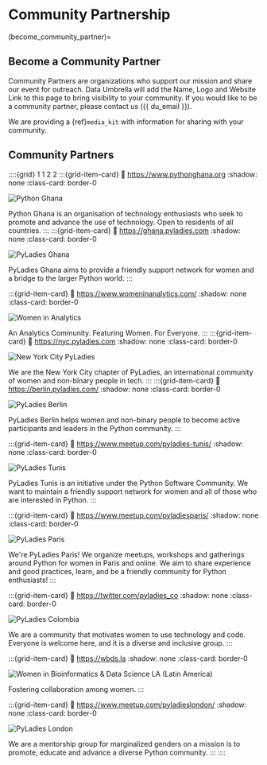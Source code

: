 # Community Partnership

(become_community_partner)=
## Become a Community Partner

Community Partners are organizations who support our mission and share our event for outreach.  Data Umbrella will add the Name, Logo and Website Link to this page to bring visibility to your community.  If you would like to be a community partner, please contact us ({{ du_email }}).

We are providing a {ref}`media_kit` with information for sharing with your community.

## Community Partners

::::{grid} 1 1 2 2
:::{grid-item-card}
:link: https://www.pythonghana.org
:shadow: none
:class-card: border-0

![Python Ghana](../../_static/community_partners/python_ghana.png)

Python Ghana is an organisation of technology enthusiasts who seek to promote and advance the use of technology. Open to residents of all countries.
:::
:::{grid-item-card}
:link: https://ghana.pyladies.com
:shadow: none
:class-card: border-0

![PyLadies Ghana](../../_static/community_partners/pyladies_ghana.png)

PyLadies Ghana aims to provide a friendly support network for women and a bridge to the larger Python world.
:::

:::{grid-item-card}
:link: https://www.womeninanalytics.com/
:shadow: none
:class-card: border-0

![Women in Analytics](../../_static/community_partners/wia.png)

An Analytics Community. Featuring Women. For Everyone.
:::
:::{grid-item-card}
:link: https://nyc.pyladies.com
:shadow: none
:class-card: border-0

![New York City PyLadies](../../_static/community_partners/nyc_pyladies.jpg)

We are the New York City chapter of PyLadies, an international community of women and non-binary people in tech.
:::
:::{grid-item-card}
:link: https://berlin.pyladies.com/
:shadow: none
:class-card: border-0

![PyLadies Berlin](../../_static/community_partners/logo_pyladies_berlin.png)

PyLadies Berlin helps women and non-binary people to become active participants and leaders in the Python community.
:::

:::{grid-item-card}
:link: https://www.meetup.com/pyladies-tunis/
:shadow: none
:class-card: border-0

![PyLadies Tunis](../../_static/community_partners/pyladies_tunis.png)

PyLadies Tunis is an initiative under the Python Software Community. We want to maintain a friendly support network for women and all of those who are interested in Python.
:::

:::{grid-item-card}
:link: https://www.meetup.com/pyladiesparis/
:shadow: none
:class-card: border-0

![PyLadies Paris](../../_static/community_partners/pyladies_paris.png)

We're PyLadies Paris! We organize meetups, workshops and gatherings around Python for women in Paris and online. We aim to share experience and good practices, learn, and be a friendly community for Python enthusiasts!
:::

:::{grid-item-card}
:link: https://twitter.com/pyladies_co
:shadow: none
:class-card: border-0

![PyLadies Colombia](../../_static/community_partners/pyladies_colombia.png)

We are a community that motivates women to use technology and code. Everyone is welcome here, and it is a diverse and inclusive group.
:::

:::{grid-item-card}
:link: https://wbds.la
:shadow: none
:class-card: border-0

![Women in Bioinformatics & Data Science LA (Latin America)](../../_static/community_partners/wbds_latin_america.png)

Fostering collaboration among women.
:::

:::{grid-item-card}
:link: https://www.meetup.com/pyladieslondon/
:shadow: none
:class-card: border-0

![PyLadies London](../../_static/community_partners/pyladies_london.png)

We are a mentorship group for marginalized genders on a mission is to promote, educate and advance a diverse Python community.
:::
::::
